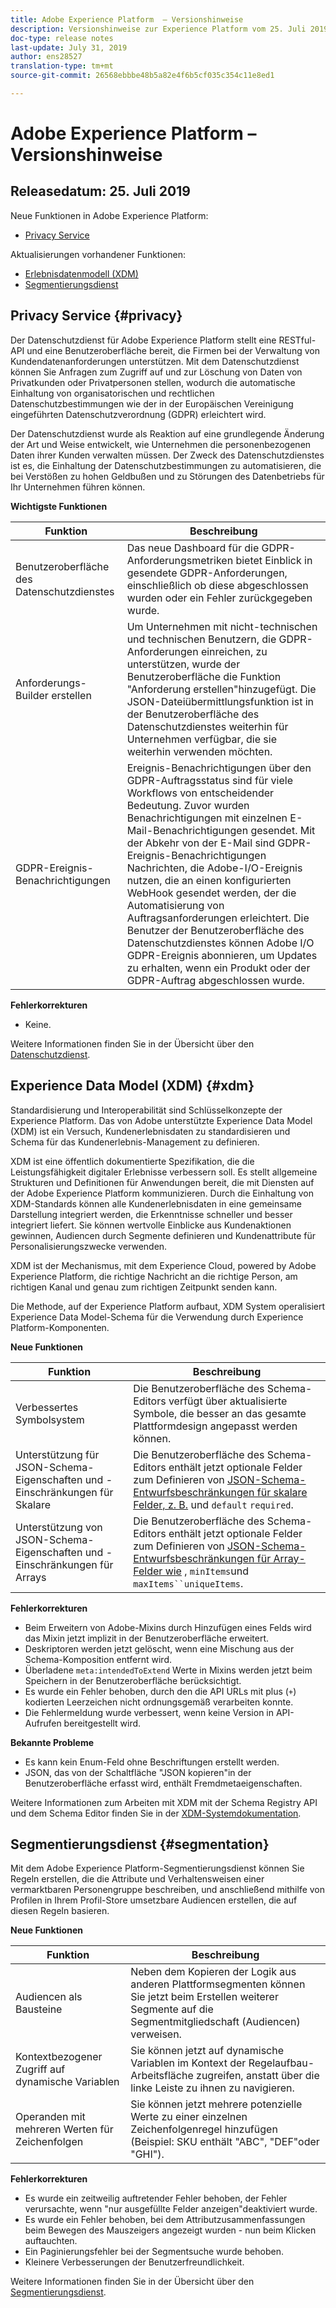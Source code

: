 ```yaml
---
title: Adobe Experience Platform  – Versionshinweise
description: Versionshinweise zur Experience Platform vom 25. Juli 2019
doc-type: release notes
last-update: July 31, 2019
author: ens28527
translation-type: tm+mt
source-git-commit: 26568ebbbe48b5a82e4f6b5cf035c354c11e8ed1

---
```



# Adobe Experience Platform – Versionshinweise

## Releasedatum: 25. Juli 2019

Neue Funktionen in Adobe Experience Platform:

* [Privacy Service](#privacy)

Aktualisierungen vorhandener Funktionen:

* [Erlebnisdatenmodell (XDM)](#xdm)
* [Segmentierungsdienst](#segmentation)

## Privacy Service {#privacy}

Der Datenschutzdienst für Adobe Experience Platform stellt eine RESTful-API und eine Benutzeroberfläche bereit, die Firmen bei der Verwaltung von Kundendatenanforderungen unterstützen. Mit dem Datenschutzdienst können Sie Anfragen zum Zugriff auf und zur Löschung von Daten von Privatkunden oder Privatpersonen stellen, wodurch die automatische Einhaltung von organisatorischen und rechtlichen Datenschutzbestimmungen wie der in der Europäischen Vereinigung eingeführten Datenschutzverordnung (GDPR) erleichtert wird.

Der Datenschutzdienst wurde als Reaktion auf eine grundlegende Änderung der Art und Weise entwickelt, wie Unternehmen die personenbezogenen Daten ihrer Kunden verwalten müssen. Der Zweck des Datenschutzdienstes ist es, die Einhaltung der Datenschutzbestimmungen zu automatisieren, die bei Verstößen zu hohen Geldbußen und zu Störungen des Datenbetriebs für Ihr Unternehmen führen können.

**Wichtigste Funktionen**

| Funktion | Beschreibung |
|---|---|
| Benutzeroberfläche des Datenschutzdienstes | Das neue Dashboard für die GDPR-Anforderungsmetriken bietet Einblick in gesendete GDPR-Anforderungen, einschließlich ob diese abgeschlossen wurden oder ein Fehler zurückgegeben wurde. |
| Anforderungs-Builder erstellen | Um Unternehmen mit nicht-technischen und technischen Benutzern, die GDPR-Anforderungen einreichen, zu unterstützen, wurde der Benutzeroberfläche die Funktion &quot;Anforderung erstellen&quot;hinzugefügt. Die JSON-Dateiübermittlungsfunktion ist in der Benutzeroberfläche des Datenschutzdienstes weiterhin für Unternehmen verfügbar, die sie weiterhin verwenden möchten. |
| GDPR-Ereignis-Benachrichtigungen | Ereignis-Benachrichtigungen über den GDPR-Auftragsstatus sind für viele Workflows von entscheidender Bedeutung. Zuvor wurden Benachrichtigungen mit einzelnen E-Mail-Benachrichtigungen gesendet. Mit der Abkehr von der E-Mail sind GDPR-Ereignis-Benachrichtigungen Nachrichten, die Adobe-I/O-Ereignis nutzen, die an einen konfigurierten WebHook gesendet werden, der die Automatisierung von Auftragsanforderungen erleichtert. Die Benutzer der Benutzeroberfläche des Datenschutzdienstes können Adobe I/O GDPR-Ereignis abonnieren, um Updates zu erhalten, wenn ein Produkt oder der GDPR-Auftrag abgeschlossen wurde. |

**Fehlerkorrekturen**

* Keine.

Weitere Informationen finden Sie in der Übersicht über den [Datenschutzdienst](../../privacy-service/home.md).

## Experience Data Model (XDM) {#xdm}

Standardisierung und Interoperabilität sind Schlüsselkonzepte der Experience Platform. Das von Adobe unterstützte Experience Data Model (XDM) ist ein Versuch, Kundenerlebnisdaten zu standardisieren und Schema für das Kundenerlebnis-Management zu definieren.

XDM ist eine öffentlich dokumentierte Spezifikation, die die Leistungsfähigkeit digitaler Erlebnisse verbessern soll. Es stellt allgemeine Strukturen und Definitionen für Anwendungen bereit, die mit Diensten auf der Adobe Experience Platform kommunizieren. Durch die Einhaltung von XDM-Standards können alle Kundenerlebnisdaten in eine gemeinsame Darstellung integriert werden, die Erkenntnisse schneller und besser integriert liefert. Sie können wertvolle Einblicke aus Kundenaktionen gewinnen, Audiencen durch Segmente definieren und Kundenattribute für Personalisierungszwecke verwenden.

XDM ist der Mechanismus, mit dem Experience Cloud, powered by Adobe Experience Platform, die richtige Nachricht an die richtige Person, am richtigen Kanal und genau zum richtigen Zeitpunkt senden kann.

Die Methode, auf der Experience Platform aufbaut, XDM System operalisiert Experience Data Model-Schema für die Verwendung durch Experience Platform-Komponenten.

**Neue Funktionen**

| Funktion | Beschreibung |
|---|---|
| Verbessertes Symbolsystem | Die Benutzeroberfläche des Schema-Editors verfügt über aktualisierte Symbole, die besser an das gesamte Plattformdesign angepasst werden können. |
| Unterstützung für JSON-Schema-Eigenschaften und -Einschränkungen für Skalare | Die Benutzeroberfläche des Schema-Editors enthält jetzt optionale Felder zum Definieren von [JSON-Schema-Entwurfsbeschränkungen für skalare Felder, z. B.](https://tools.ietf.org/html/draft-wright-json-schema-01) und `default` `required`. |
| Unterstützung von JSON-Schema-Eigenschaften und -Einschränkungen für Arrays | Die Benutzeroberfläche des Schema-Editors enthält jetzt optionale Felder zum Definieren von [JSON-Schema-Entwurfsbeschränkungen für Array-Felder wie](https://tools.ietf.org/html/draft-wright-json-schema-01) , `minItems`und `maxItems``uniqueItems`. |

**Fehlerkorrekturen**

* Beim Erweitern von Adobe-Mixins durch Hinzufügen eines Felds wird das Mixin jetzt implizit in der Benutzeroberfläche erweitert.
* Deskriptoren werden jetzt gelöscht, wenn eine Mischung aus der Schema-Komposition entfernt wird.
* Überladene `meta:intendedToExtend` Werte in Mixins werden jetzt beim Speichern in der Benutzeroberfläche berücksichtigt.
* Es wurde ein Fehler behoben, durch den die API URLs mit plus (`+`) kodierten Leerzeichen nicht ordnungsgemäß verarbeiten konnte.
* Die Fehlermeldung wurde verbessert, wenn keine Version in API-Aufrufen bereitgestellt wird.

**Bekannte Probleme**

* Es kann kein Enum-Feld ohne Beschriftungen erstellt werden.
* JSON, das von der Schaltfläche &quot;JSON kopieren&quot;in der Benutzeroberfläche erfasst wird, enthält Fremdmetaeigenschaften.

Weitere Informationen zum Arbeiten mit XDM mit der Schema Registry API und dem Schema Editor finden Sie in der [XDM-Systemdokumentation](../../xdm/home.md).

## Segmentierungsdienst {#segmentation}

Mit dem Adobe Experience Platform-Segmentierungsdienst können Sie Regeln erstellen, die die Attribute und Verhaltensweisen einer vermarktbaren Personengruppe beschreiben, und anschließend mithilfe von Profilen in Ihrem Profil-Store umsetzbare Audiencen erstellen, die auf diesen Regeln basieren.

**Neue Funktionen**

| Funktion | Beschreibung |
| -----------| ---------- |
| Audiencen als Bausteine | Neben dem Kopieren der Logik aus anderen Plattformsegmenten können Sie jetzt beim Erstellen weiterer Segmente auf die Segmentmitgliedschaft (Audiencen) verweisen. |
| Kontextbezogener Zugriff auf dynamische Variablen | Sie können jetzt auf dynamische Variablen im Kontext der Regelaufbau-Arbeitsfläche zugreifen, anstatt über die linke Leiste zu ihnen zu navigieren. |
| Operanden mit mehreren Werten für Zeichenfolgen | Sie können jetzt mehrere potenzielle Werte zu einer einzelnen Zeichenfolgenregel hinzufügen (Beispiel: SKU enthält &quot;ABC&quot;, &quot;DEF&quot;oder &quot;GHI&quot;). |

**Fehlerkorrekturen**

* Es wurde ein zeitweilig auftretender Fehler behoben, der Fehler verursachte, wenn &quot;nur ausgefüllte Felder anzeigen&quot;deaktiviert wurde.
* Es wurde ein Fehler behoben, bei dem Attributzusammenfassungen beim Bewegen des Mauszeigers angezeigt wurden - nun beim Klicken auftauchten.
* Ein Paginierungsfehler bei der Segmentsuche wurde behoben.
* Kleinere Verbesserungen der Benutzerfreundlichkeit.

Weitere Informationen finden Sie in der Übersicht über den [Segmentierungsdienst](../../segmentation/home.md).